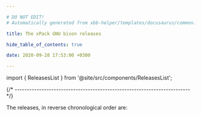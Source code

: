 ```yaml
---

# DO NOT EDIT!
# Automatically generated from xbb-helper/templates/docusaurus/common.

title: The xPack GNU bison releases

hide_table_of_contents: true

date: 2020-09-28 17:53:00 +0300

---
```


import { ReleasesList } from '@site/src/components/ReleasesList';

{/* ------------------------------------------------------------------------ */}

The releases, in reverse chronological order are:

<ReleasesList />
